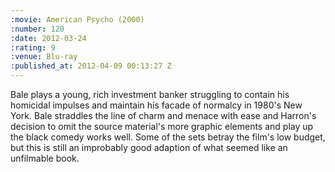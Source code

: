 ```yaml
--- 
:movie: American Psycho (2000)
:number: 120
:date: 2012-03-24
:rating: 9
:venue: Blu-ray
:published_at: 2012-04-09 00:13:27 Z
---
```

Bale plays a young, rich investment banker struggling to contain his homicidal impulses and maintain his facade of normalcy in 1980's New York. Bale straddles the line of charm and menace with ease and Harron's decision to omit the source material's more graphic elements and play up the black comedy works well. Some of the sets betray the film's low budget, but this is still an improbably good adaption of what seemed like an unfilmable book.